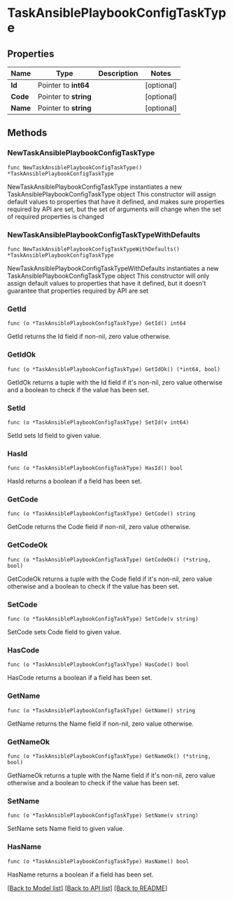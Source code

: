 # TaskAnsiblePlaybookConfigTaskType

## Properties

Name | Type | Description | Notes
------------ | ------------- | ------------- | -------------
**Id** | Pointer to **int64** |  | [optional] 
**Code** | Pointer to **string** |  | [optional] 
**Name** | Pointer to **string** |  | [optional] 

## Methods

### NewTaskAnsiblePlaybookConfigTaskType

`func NewTaskAnsiblePlaybookConfigTaskType() *TaskAnsiblePlaybookConfigTaskType`

NewTaskAnsiblePlaybookConfigTaskType instantiates a new TaskAnsiblePlaybookConfigTaskType object
This constructor will assign default values to properties that have it defined,
and makes sure properties required by API are set, but the set of arguments
will change when the set of required properties is changed

### NewTaskAnsiblePlaybookConfigTaskTypeWithDefaults

`func NewTaskAnsiblePlaybookConfigTaskTypeWithDefaults() *TaskAnsiblePlaybookConfigTaskType`

NewTaskAnsiblePlaybookConfigTaskTypeWithDefaults instantiates a new TaskAnsiblePlaybookConfigTaskType object
This constructor will only assign default values to properties that have it defined,
but it doesn't guarantee that properties required by API are set

### GetId

`func (o *TaskAnsiblePlaybookConfigTaskType) GetId() int64`

GetId returns the Id field if non-nil, zero value otherwise.

### GetIdOk

`func (o *TaskAnsiblePlaybookConfigTaskType) GetIdOk() (*int64, bool)`

GetIdOk returns a tuple with the Id field if it's non-nil, zero value otherwise
and a boolean to check if the value has been set.

### SetId

`func (o *TaskAnsiblePlaybookConfigTaskType) SetId(v int64)`

SetId sets Id field to given value.

### HasId

`func (o *TaskAnsiblePlaybookConfigTaskType) HasId() bool`

HasId returns a boolean if a field has been set.

### GetCode

`func (o *TaskAnsiblePlaybookConfigTaskType) GetCode() string`

GetCode returns the Code field if non-nil, zero value otherwise.

### GetCodeOk

`func (o *TaskAnsiblePlaybookConfigTaskType) GetCodeOk() (*string, bool)`

GetCodeOk returns a tuple with the Code field if it's non-nil, zero value otherwise
and a boolean to check if the value has been set.

### SetCode

`func (o *TaskAnsiblePlaybookConfigTaskType) SetCode(v string)`

SetCode sets Code field to given value.

### HasCode

`func (o *TaskAnsiblePlaybookConfigTaskType) HasCode() bool`

HasCode returns a boolean if a field has been set.

### GetName

`func (o *TaskAnsiblePlaybookConfigTaskType) GetName() string`

GetName returns the Name field if non-nil, zero value otherwise.

### GetNameOk

`func (o *TaskAnsiblePlaybookConfigTaskType) GetNameOk() (*string, bool)`

GetNameOk returns a tuple with the Name field if it's non-nil, zero value otherwise
and a boolean to check if the value has been set.

### SetName

`func (o *TaskAnsiblePlaybookConfigTaskType) SetName(v string)`

SetName sets Name field to given value.

### HasName

`func (o *TaskAnsiblePlaybookConfigTaskType) HasName() bool`

HasName returns a boolean if a field has been set.


[[Back to Model list]](../README.md#documentation-for-models) [[Back to API list]](../README.md#documentation-for-api-endpoints) [[Back to README]](../README.md)


